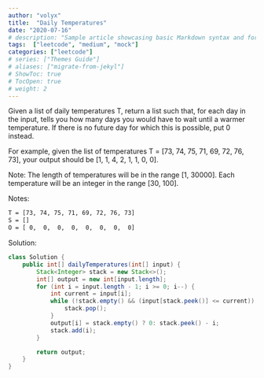 ```yaml
---
author: "volyx"
title:  "Daily Temperatures"
date: "2020-07-16"
# description: "Sample article showcasing basic Markdown syntax and formatting for HTML elements."
tags:  ["leetcode", "medium", "mock"]
categories: ["leetcode"]
# series: ["Themes Guide"]
# aliases: ["migrate-from-jekyl"]
# ShowToc: true
# TocOpen: true
# weight: 2
---
```


Given a list of daily temperatures T, return a list such that, for each day in the input, tells you how many days you would have to wait until a warmer temperature. If there is no future day for which this is possible, put 0 instead.

For example, given the list of temperatures T = [73, 74, 75, 71, 69, 72, 76, 73], your output should be [1, 1, 4, 2, 1, 1, 0, 0].

Note: The length of temperatures will be in the range [1, 30000]. Each temperature will be an integer in the range [30, 100].

Notes:

```txt
T = [73, 74, 75, 71, 69, 72, 76, 73]
S = []
O = [ 0,  0,  0,  0,  0,  0,  0,  0]

```

Solution:

```java
class Solution {
    public int[] dailyTemperatures(int[] input) {
        Stack<Integer> stack = new Stack<>();
        int[] output = new int[input.length];
        for (int i = input.length - 1; i >= 0; i--) {
            int current = input[i];
            while (!stack.empty() && (input[stack.peek()] <= current)) {
                stack.pop();
            }
            output[i] = stack.empty() ? 0: stack.peek() - i;
            stack.add(i);
        }

        return output;
    }
}

